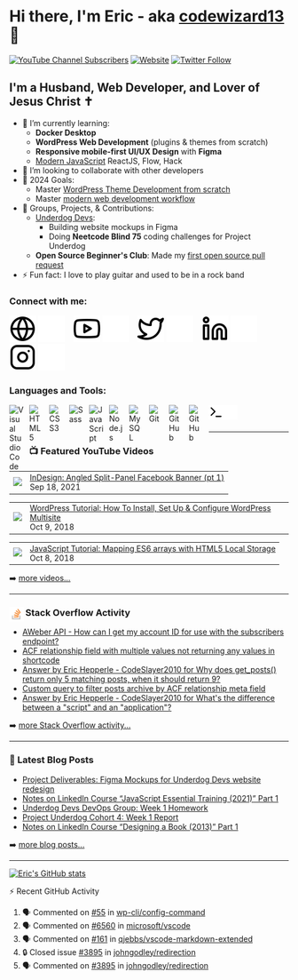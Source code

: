 # Hi there, I'm Eric - aka [codewizard13][youtube] 👋 

[![YouTube Channel Subscribers](https://img.shields.io/youtube/channel/subscribers/UCp93Jok5b2D4-LbIM4ZNNqA?logo=youtube&logoColor=red&style=for-the-badge)][youtube]
[![Website](https://img.shields.io/website?label=erichepperle.com&style=for-the-badge&url=https%3A%2F%2Ferichepperle.com)](https://erichepperle.com)
[![Twitter Follow](https://img.shields.io/twitter/follow/EricHepperleWP?color=1DA1F2&logo=twitter&style=for-the-badge)](https://twitter.com/intent/follow?original_referer=https%3A%2F%2Fgithub.com%2Fcodewizard13&screen_name=EricHepperleWP)

## I'm a Husband, Web Developer, and Lover of Jesus Christ ✝
- 🌱 I’m currently learning: 
  - **Docker Desktop**
  - **WordPress Web Development** (plugins & themes from scratch)
  - **Responsive mobile-first UI/UX Design** with **Figma**
  - [Modern JavaScript](https://github.com/codewizard13/ehw-tutwrk-traversy-mod-js) ReactJS, Flow, Hack
- 👯 I’m looking to collaborate with other developers
- 🥅 2024 Goals:
  - Master [WordPress Theme Development from scratch](https://www.youtube.com/watch?v=WbGlhhRLEbA&list=PLgFB6lmeXFOpHnNmQ4fdIYA5X_9XhjJ9d&index=6)
  - Master [modern web development workflow](https://www.udemy.com/course/git-a-web-developer-job-mastering-the-modern-workflow)
- 🌱 Groups, Projects, & Contributions:
  - [Underdog Devs](https://github.com/Underdog-Devs):
    - Building website mockups in Figma
    - Doing **Neetcode Blind 75** coding challenges for Project Underdog
  - **Open Source Beginner's Club**: Made my [first open source pull request](https://github.com/osbc2022/to-do-list/pull/22)
- ⚡ Fun fact: I love to play guitar and used to be in a rock band

### Connect with me:

[![website](./img/globe-light.svg)](https://erichepperle.com#gh-light-mode-only)
[![website](./img/globe-dark.svg)](https://erichepperle.com#gh-dark-mode-only)
&nbsp;&nbsp;
[![website](./img/youtube-light.svg)](https://www.youtube.com/channel/UCp93Jok5b2D4-LbIM4ZNNqA#gh-light-mode-only)
[![website](./img/youtube-dark.svg)](https://www.youtube.com/channel/UCp93Jok5b2D4-LbIM4ZNNqA#gh-dark-mode-only)
&nbsp;&nbsp;
[![website](./img/twitter-light.svg)](https://twitter.com/EricLHepperle#gh-light-mode-only)
[![website](./img/twitter-dark.svg)](https://twitter.com/EricLHepperle#gh-dark-mode-only)
&nbsp;&nbsp;
[![website](./img/linkedin-light.svg)](https://linkedin.com/in/erichepperle#gh-light-mode-only)
[![website](./img/linkedin-dark.svg)](https://linkedin.com/in/erichepperle#gh-dark-mode-only)
&nbsp;&nbsp;
[![website](./img/instagram-light.svg)](https://instagram.com/erichepperledesigns#gh-light-mode-only)
[![website](./img/instagram-dark.svg)](https://instagram.com/erichepperledesigns#gh-dark-mode-only)

### Languages and Tools:

[<img align="left" alt="Visual Studio Code" title="Visual Studio Code" width="26px" src="https://cdn.jsdelivr.net/gh/devicons/devicon/icons/vscode/vscode-original.svg" style="padding-right:10px;" />][webdevplaylist]
[<img align="left" alt="HTML5" title="HTML5" width="26px" src="https://cdn.jsdelivr.net/gh/devicons/devicon/icons/html5/html5-original.svg" style="padding-right:10px;" />][webdevplaylist]
[<img align="left" alt="CSS3" title="CSS3" width="26px" src="https://cdn.jsdelivr.net/gh/devicons/devicon/icons/css3/css3-original.svg" style="padding-right:10px;" />][cssplaylist]
[<img align="left" alt="Sass" title="Sass" width="26px" src="https://cdn.jsdelivr.net/gh/devicons/devicon/icons/sass/sass-original.svg" style="padding-right:10px;" />][cssplaylist]
[<img align="left" alt="JavaScript" title="JavaScript" width="26px" src="https://cdn.jsdelivr.net/gh/devicons/devicon/icons/javascript/javascript-original.svg" style="padding-right:10px;" />][jsplaylist]
[<img align="left" alt="Node.js" title="Node.js" width="26px" src="https://cdn.jsdelivr.net/gh/devicons/devicon/icons/nodejs/nodejs-original.svg" style="padding-right:10px;" />][webdevplaylist]
[<img align="left" alt="MySQL" title="MySQL" width="26px" src="https://cdn.jsdelivr.net/gh/devicons/devicon/icons/mysql/mysql-original.svg" style="padding-right:10px;" />][webdevplaylist]
[<img align="left" alt="Git" title="Git" width="26px" src="https://cdn.jsdelivr.net/gh/devicons/devicon/icons/git/git-original.svg" style="padding-right:10px;" />][webdevplaylist]
[<img align="left" alt="GitHub" title="GitHub" width="26px" src="https://user-images.githubusercontent.com/3369400/139447912-e0f43f33-6d9f-45f8-be46-2df5bbc91289.png" style="padding-right:10px;" />](https://www.youtube.com/playlist?list=PLhCzsLE0NTmFRUpW7otaSpOg1tzaEPXCn#gh-dark-mode-only)
[<img align="left" alt="GitHub" title="GitHub" width="26px" src="https://user-images.githubusercontent.com/3369400/139448065-39a229ba-4b06-434b-bc67-616e2ed80c8f.png" style="padding-right:10px;" />](https://www.youtube.com/playlist?list=PLhCzsLE0NTmFRUpW7otaSpOg1tzaEPXCn#gh-light-mode-only)
[<img align="left" alt="Terminal" title="Terminal" width="26px" src="./img/terminal-light.svg" />](https://www.youtube.com/playlist?list=PLhCzsLE0NTmFRUpW7otaSpOg1tzaEPXCn#gh-light-mode-only)
[<img align="left" alt="Terminal" title="Terminal" width="26px" src="./img/terminal-dark.svg" />](https://www.youtube.com/playlist?list=PLhCzsLE0NTmFRUpW7otaSpOg1tzaEPXCn#gh-dark-mode-only)

<br />
<br />

---

### 📺 Featured YouTube Videos

<!-- YOUTUBE:START --><table><tr><td><a href="https://www.youtube.com/watch?v=82kBnmWmBuU"><img width="140px" src="https://i.ytimg.com/vi/82kBnmWmBuU/mqdefault.jpg"></a></td>
<td><a href="https://www.youtube.com/watch?v=82kBnmWmBuU">InDesign: Angled Split-Panel Facebook Banner &lpar;pt 1&rpar;</a><br/>Sep 18, 2021</td></tr></table>
<table><tr><td><a href="https://www.youtube.com/watch?v=LugDsyNV-P8"><img width="140px" src="https://i.ytimg.com/vi/LugDsyNV-P8/mqdefault.jpg"></a></td>
<td><a href="https://www.youtube.com/watch?v=LugDsyNV-P8">WordPress Tutorial: How To Install, Set Up &amp; Configure WordPress Multisite</a><br/>Oct 9, 2018</td></tr></table>
<table><tr><td><a href="https://www.youtube.com/watch?v=W8s-LcXU-io"><img width="140px" src="https://i.ytimg.com/vi/W8s-LcXU-io/mqdefault.jpg"></a></td>
<td><a href="https://www.youtube.com/watch?v=W8s-LcXU-io">JavaScript Tutorial: Mapping ES6 arrays with HTML5 Local Storage</a><br/>Oct 8, 2018</td></tr></table>
<!-- YOUTUBE:END -->

➡️ [more videos...](https://www.youtube.com/channel/UCp93Jok5b2D4-LbIM4ZNNqA)

---

### <img align="left" alt="Stack Overflow" width="26px" src="./img/stackoverflow.svg" style="padding-right:3px;" /> Stack Overflow Activity
<!-- STACKOVERFLOW:START -->
- [AWeber API - How can I get my account ID for use with the subscribers endpoint?](https://stackoverflow.com/questions/78312643/aweber-api-how-can-i-get-my-account-id-for-use-with-the-subscribers-endpoint)
- [ACF relationship field with multiple values not returning any values in shortcode](https://stackoverflow.com/questions/78156409/acf-relationship-field-with-multiple-values-not-returning-any-values-in-shortcod)
- [Answer by Eric Hepperle - CodeSlayer2010 for Why does get_posts&lpar;&rpar; return only 5 matching posts, when it should return 9?](https://stackoverflow.com/questions/2134500/why-does-get-posts-return-only-5-matching-posts-when-it-should-return-9/78124134#78124134)
- [Custom query to filter posts archive by ACF relationship meta field](https://stackoverflow.com/questions/77560281/custom-query-to-filter-posts-archive-by-acf-relationship-meta-field)
- [Answer by Eric Hepperle - CodeSlayer2010 for What&#39;s the difference between a &quot;script&quot; and an &quot;application&quot;?](https://stackoverflow.com/questions/98268/whats-the-difference-between-a-script-and-an-application/77232440#77232440)
<!-- STACKOVERFLOW:END -->

➡️ [more Stack Overflow activity...](https://stackoverflow.com/users/1316396/eric-hepperle-codeslayer2010?tab=topactivity)

---

### 📕 Latest Blog Posts

<!-- BLOG-POST-LIST:START -->
- [Project Deliverables: Figma Mockups for Underdog Devs website redesign](https://erichepperle.com/underdog-devs-figma-mockups/)
- [Notes on LinkedIn Course “JavaScript Essential Training &lpar;2021&rpar;” Part 1](https://erichepperle.com/notes-on-linkedin-course-javascript-essential-training-2021-part-1/)
- [Underdog Devs DevOps Group: Week 1 Homework](https://erichepperle.com/underdog-devs-devops-group-week-1-homework/)
- [Project Underdog Cohort 4: Week 1 Report](https://erichepperle.com/project-underdog-cohort-4-week-1-report/)
- [Notes on LinkedIn Course “Designing a Book &lpar;2013&rpar;” Part 1](https://erichepperle.com/notes-on-linkedin-course-designing-a-book-2013-1/)
<!-- BLOG-POST-LIST:END -->

➡️ [more blog posts...](https://erichepperle.com/category/programming-coding)

---

[![Eric's GitHub stats](https://github-readme-stats.vercel.app/api?username=codewizard13&theme=react&show_icons=true)](https://github.com/codewizard13/github-readme-stats)

:zap: Recent GitHub Activity
  
<!--START_SECTION:activity-->
1. 🗣 Commented on [#55](https://github.com/wp-cli/config-command/issues/55#issuecomment-2493829957) in [wp-cli/config-command](https://github.com/wp-cli/config-command)
2. 🗣 Commented on [#6560](https://github.com/microsoft/vscode/issues/6560#issuecomment-2485774441) in [microsoft/vscode](https://github.com/microsoft/vscode)
3. 🗣 Commented on [#161](https://github.com/qjebbs/vscode-markdown-extended/issues/161#issuecomment-2460893944) in [qjebbs/vscode-markdown-extended](https://github.com/qjebbs/vscode-markdown-extended)
4. 🔒 Closed issue [#3895](https://github.com/johngodley/redirection/issues/3895) in [johngodley/redirection](https://github.com/johngodley/redirection)
5. 🗣 Commented on [#3895](https://github.com/johngodley/redirection/issues/3895#issuecomment-2432922037) in [johngodley/redirection](https://github.com/johngodley/redirection)
<!--END_SECTION:activity-->

[website]: https://erichepperle.com
[twitter]: https://twitter.com/EricLHepperle
[youtube]: https://www.youtube.com/channel/UCp93Jok5b2D4-LbIM4ZNNqA
[instagram]: https://instagram.com/erichepperledesigns
[linkedin]: https://linkedin.com/in/erichepperle
[webdevplaylist]: https://www.youtube.com/playlist?list=PLhCzsLE0NTmFRUpW7otaSpOg1tzaEPXCn
[jsplaylist]: https://www.youtube.com/playlist?list=PLhCzsLE0NTmEHW3FOsKr9ryg4gtLdmgL6
[cssplaylist]: https://www.youtube.com/playlist?list=PLhCzsLE0NTmEeklnfrCi91Dvjlp-4Ej5J
